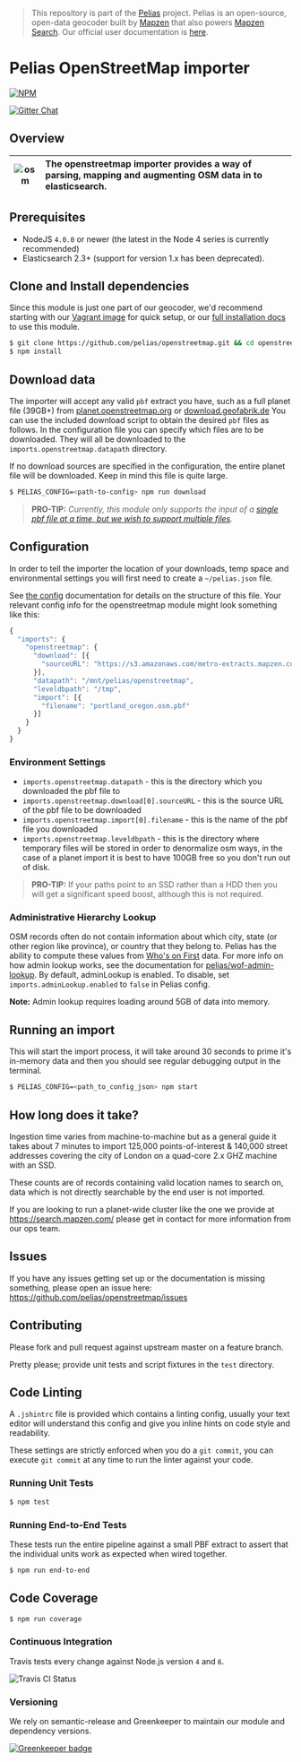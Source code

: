 > This repository is part of the [Pelias](https://github.com/pelias/pelias) project. Pelias is an open-source, open-data geocoder built by [Mapzen](https://www.mapzen.com/) that also powers [Mapzen Search](https://mapzen.com/projects/search). Our official user documentation is [here](https://mapzen.com/documentation/search/).

# Pelias OpenStreetMap importer

[![NPM](https://nodei.co/npm/pelias-openstreetmap.png?downloads=true&stars=true)](https://nodei.co/npm/pelias-openstreetmap)

[![Gitter Chat](https://badges.gitter.im/pelias/pelias.svg)](https://gitter.im/pelias/pelias?utm_source=badge&utm_medium=badge&utm_campaign=pr-badge)

## Overview

| ![osm](http://wiki.openstreetmap.org/w/images/archive/c/c8/20110430164439%21Public-images-osm_logo.png) | The openstreetmap importer provides a way of parsing, mapping and augmenting OSM data in to elasticsearch.         |
| ------------- |:-------------|

## Prerequisites

* NodeJS `4.0.0` or newer (the latest in the Node 4 series is currently recommended)
* Elasticsearch 2.3+ (support for version 1.x has been deprecated).

## Clone and Install dependencies

Since this module is just one part of our geocoder, we'd recommend starting with our [Vagrant image](https://github.com/pelias/vagrant) for quick setup, or our [full installation docs](https://github.com/pelias/pelias-doc/blob/master/installing.md) to use this module.

```bash
$ git clone https://github.com/pelias/openstreetmap.git && cd openstreetmap;
$ npm install
```

## Download data

The importer will accept any valid `pbf` extract you have, such as a full planet file (39GB+) from [planet.openstreetmap.org](https://planet.openstreetmap.org) or [download.geofabrik.de](https://download.geofabrik.de)
You can use the included download script to obtain the desired `pbf` files as follows. In the configuration file you can
specify which files are to be downloaded. They will all be downloaded to the `imports.openstreetmap.datapath` directory.

If no download sources are specified in the configuration, the entire planet file will be downloaded. Keep in mind this file is quite large.

```bash
$ PELIAS_CONFIG=<path-to-config> npm run download
```

> __PRO-TIP:__ *Currently, this module only supports the input of a [single pbf file at a time, but we wish to support multiple files](https://github.com/pelias/openstreetmap/issues/55).*

## Configuration

In order to tell the importer the location of your downloads, temp space and environmental settings you will first need to create a `~/pelias.json` file.

See [the config](https://github.com/pelias/config) documentation for details on the structure of this file. Your relevant config info for the openstreetmap module might look something like this:

```javascript
{
  "imports": {
    "openstreetmap": {
      "download": [{
        "sourceURL": "https://s3.amazonaws.com/metro-extracts.mapzen.com/portland_oregon.osm.pbf"
      }],
      "datapath": "/mnt/pelias/openstreetmap",
      "leveldbpath": "/tmp",
      "import": [{
        "filename": "portland_oregon.osm.pbf"
      }]
    }
  }
}
```

### Environment Settings

- `imports.openstreetmap.datapath` - this is the directory which you downloaded the pbf file to
- `imports.openstreetmap.download[0].sourceURL` - this is the source URL of the pbf file to be downloaded
- `imports.openstreetmap.import[0].filename` - this is the name of the pbf file you downloaded
- `imports.openstreetmap.leveldbpath` - this is the directory where temporary files will be stored in order to denormalize osm ways, in the case of a planet import it is best to have 100GB free so you don't run out of disk.

> __PRO-TIP:__ If your paths point to an SSD rather than a HDD then you will get a significant speed boost, although this is not required.


### Administrative Hierarchy Lookup

OSM records often do not contain information about which city, state (or
other region like province), or country that they belong to. Pelias has the
ability to compute these values from [Who's on First](http://whosonfirst.mapzen.com/) data.
For more info on how admin lookup works, see the documentation for
[pelias/wof-admin-lookup](https://github.com/pelias/wof-admin-lookup). By default,
adminLookup is enabled.  To disable, set `imports.adminLookup.enabled` to `false` in Pelias config.

**Note:** Admin lookup requires loading around 5GB of data into memory.

## Running an import

This will start the import process, it will take around 30 seconds to prime it's in-memory data and then you should see regular debugging output in the terminal.

```bash
$ PELIAS_CONFIG=<path_to_config_json> npm start
```

## How long does it take?

Ingestion time varies from machine-to-machine but as a general guide it takes about 7 minutes to import 125,000 points-of-interest & 140,000 street addresses covering the city of London on a quad-core 2.x GHZ machine with an SSD.

These counts are of records containing valid location names to search on, data which is not directly searchable by the end user is not imported.

If you are looking to run a planet-wide cluster like the one we provide at https://search.mapzen.com/ please get in contact for more information from our ops team.

## Issues

If you have any issues getting set up or the documentation is missing something, please open an issue here: https://github.com/pelias/openstreetmap/issues

## Contributing

Please fork and pull request against upstream master on a feature branch.

Pretty please; provide unit tests and script fixtures in the `test` directory.

## Code Linting

A `.jshintrc` file is provided which contains a linting config, usually your text editor will understand this config and give you inline hints on code style and readability.

These settings are strictly enforced when you do a `git commit`, you can execute `git commit` at any time to run the linter against your code.

### Running Unit Tests

```bash
$ npm test
```

### Running End-to-End Tests

These tests run the entire pipeline against a small PBF extract to assert that the individual units work as expected when wired together.

```bash
$ npm run end-to-end
```

## Code Coverage

```bash
$ npm run coverage
```

### Continuous Integration

Travis tests every change against Node.js version `4` and `6`.

![Travis CI Status](https://travis-ci.org/pelias/openstreetmap.svg)


### Versioning

We rely on semantic-release and Greenkeeper to maintain our module and dependency versions.

[![Greenkeeper badge](https://badges.greenkeeper.io/pelias/openstreetmap.svg)](https://greenkeeper.io/)
